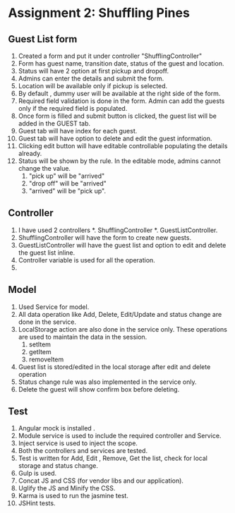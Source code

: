 # Assignment 2: Shuffling Pines

## Guest List form

1. Created a form and put it under controller "ShufflingController"
2. Form has guest name, transition date, status of the guest and location.
3. Status will have 2 option at first pickup and dropoff.
4. Admins can enter the details and submit the form.
5. Location will be available only if pickup is selected.
6. By default , dummy user will be available at the right side of the form.
7. Required field validation is done in the form. Admin can add the guests only if the required field is populated.
8. Once form is filled and submit button is clicked, the guest list will be added in the GUEST tab.
9. Guest tab will have index for each guest.
10. Guest tab will have option to delete and edit the guest information.
11. Clicking edit button will have editable controllable populating the details already.
12. Status will be shown by the rule. In the editable mode, admins cannot change the value.
      1. "pick up" will be "arrived"
      2. "drop off" will be "arrived"
      3. "arrived" will be "pick up". 

## Controller

1. I have used 2 controllers
    *. ShufflingController
    *. GuestListController.
2. ShufflingController will have the form to create new guests.
3. GuestListController will have the guest list and option to edit and delete the guest list inline.
4. Controller variable is used for all the operation.
5. 

## Model

1. Used Service for model.
2. All data operation like Add, Delete, Edit/Update and status change are done in the service.
3. LocalStorage action are also done in the service only. These operations are used to maintain the data in the session.
    1. setItem
    2. getItem
    3. removeItem
4. Guest list is stored/edited in the local storage after edit and delete operation
5. Status change rule was also implemented in the service only.
6. Delete the guest will show confirm box before deleting.

## Test

1. Angular mock is installed .
2. Module service is used to include the required controller and Service.
3. Inject service is used to inject the scope.
4. Both the controllers and services are tested. 
5. Test is written for Add, Edit , Remove, Get the list, check for local storage and status change.
4. Gulp is used.
5. Concat JS and CSS (for vendor libs and our application).
6. Uglify the JS and Minify the CSS.
7. Karma is used to run the jasmine test.
8. JSHint tests.

